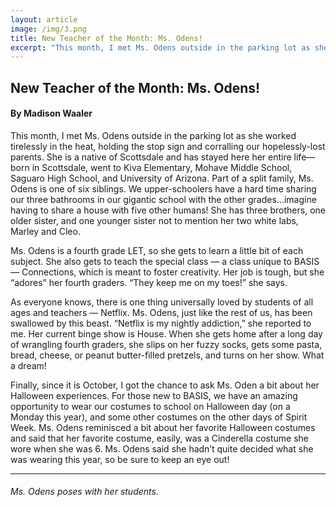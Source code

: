 ```yaml
---
layout: article
image: /img/3.png
title: New Teacher of the Month: Ms. Odens!
excerpt: "This month, I met Ms. Odens outside in the parking lot as she worked tirelessly in the heat, holding the stop sign and corralling our hopelessly-lost parents. "
---
```


<h2>New Teacher of the Month: Ms. Odens!</h2>
<h4>By Madison Waaler</h4>

This month, I met Ms. Odens outside in the parking lot as she worked tirelessly in the heat, holding the stop sign and corralling our hopelessly-lost parents. She is a native of Scottsdale and has stayed here her entire life— born in Scottsdale, went to Kiva Elementary, Mohave Middle School, Saguaro High School, and University of Arizona. Part of a split family, Ms. Odens is one of six siblings. We upper-schoolers have a hard time sharing our three bathrooms in our gigantic school with the other grades...imagine having to share a house with five other humans! She has three brothers, one older sister, and one younger sister not to mention her two white labs, Marley and Cleo.

Ms. Odens is a fourth grade LET, so she gets to learn a little bit of each subject. She also gets to teach the special class — a class unique to BASIS — Connections, which is meant to foster creativity. Her job is tough, but she “adores” her fourth graders. “They keep me on my toes!” she says.

As everyone knows, there is one thing universally loved by students of all ages and teachers — Netflix. Ms. Odens, just like the rest of us, has been swallowed by this beast. “Netflix is my nightly addiction,” she reported to me. Her current binge show is House. When she gets home after a long day of wrangling fourth graders, she slips on her fuzzy socks, gets some pasta, bread, cheese, or peanut butter-filled pretzels, and turns on her show. What a dream!

Finally, since it is October, I got the chance to ask Ms. Oden a bit about her Halloween experiences. For those new to BASIS, we have an amazing opportunity to wear our costumes to school on Halloween day (on a Monday this year), and some other costumes on the other days of Spirit Week. Ms. Odens reminisced a bit about her favorite Halloween costumes and said that her favorite costume, easily, was a Cinderella costume she wore when she was 6. Ms. Odens said she hadn’t quite decided what she was wearing this year, so be sure to keep an eye out!

<hr style="border-color:#7D7D7D;height:0.5px;">
<h6>Ms. Odens poses with her students.</h6>